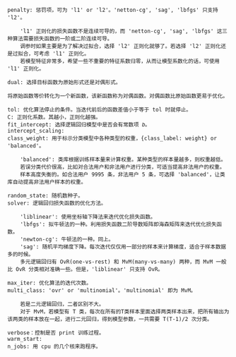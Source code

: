     penalty: 惩罚项，可为 'l1' or 'l2'。'netton-cg', 'sag', 'lbfgs' 只支持 'l2'。

        'l1' 正则化的损失函数不是连续可导的，而 'netton-cg', 'sag', 'lbfgs' 这三种算法需要损失函数的一阶或二阶连续可导。
        调参时如果主要是为了解决过拟合，选择 'l2' 正则化就够了。若选择 'l2' 正则化还是过拟合，可考虑 'l1' 正则化。
        若模型特征非常多，希望一些不重要的特征系数归零，从而让模型系数化的话，可使用 'l1' 正则化。

    dual: 选择目标函数为原始形式还是对偶形式。

    将原始函数等价转化为一个新函数，该新函数称为对偶函数。对偶函数比原始函数更易于优化。

    tol: 优化算法停止的条件。当迭代前后的函数差值小于等于 tol 时就停止。
    C: 正则化系数。其越小，正则化越强。
    fit_intercept: 选择逻辑回归模型中是否会有常数项 𝑏。
    intercept_scaling:
    class_weight: 用于标示分类模型中各种类型的权重，{class_label: weight} or 'balanced'。

        'balanced': 类库根据训练样本量来计算权重。某种类型的样本量越多，则权重越低。
        若误分类代价很高，比如对合法用户和非法用户进行分类，可适当提高非法用户的权重。
        样本高度失衡的。如合法用户 9995 条，非法用户 5 条，可选择 'balanced'，让类库自动提高非法用户样本的权重。

    random_state: 随机数种子。
    solver: 逻辑回归损失函数的优化方法。

        'liblinear': 使用坐标轴下降法来迭代优化损失函数。
        'lbfgs': 拟牛顿法的一种。利用损失函数二阶导数矩阵即海森矩阵来迭代优化损失函数。
        'newton-cg': 牛顿法的一种。同上。
        'sag': 随机平均梯度下降。每次迭代仅仅用一部分的样本来计算梯度，适合于样本数据多的时候。
        多元逻辑回归有 OvR(one-vs-rest) 和 MvM(many-vs-many) 两种，而 MvM 一般比 OvR 分类相对准确一些。但是，'liblinear' 只支持 OvR。

    max_iter: 优化算法的迭代次数。
    multi_class: 'ovr' or 'multinomial'。'multinomial' 即为 MvM。

        若是二元逻辑回归，二者区别不大。
        对于 MvM，若模型有 T 类，每次在所有的T类样本里面选择两类样本出来，把所有输出为该两类的样本放在一起，进行二元回归，得到模型参数，一共需要 T(T-1)/2 次分类。

    verbose：控制是否 print 训练过程。
    warm_start:
    n_jobs: 用 cpu 的几个核来跑程序。